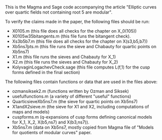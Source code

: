 This is the Magma and Sage code accompanying the article "Elliptic curves over quartic fields not containing root 5 are modular".

To verify the claims made in the paper, the following files should be run:

- X0105.m (this file does all checks for the chapter on X_0(105))
- X0105w35bitangents.m (this file funs the bitangent check).
- Xs3b5b7.m (this file does all checks for the chapter on X(s3,b5,b7))
- Xb5ns7pts.m (this file runs the sieve and Chabauty for quartic points on Xb5ns7)
- X1.m (this file runs the sieves and Chabauty for X_1)
- X2.m (this file runs the sieves and Chabauty for X_2)
- KolyvaginLogachevCheck.sage (this file computes L(f,1) for the cusp forms defined in the final section)


The following files contain functions or data that are used in the files above:

- ozmansiksek2.m (functions written by Ozman and Siksek)
- usefulfunctions.m (a variety of different "useful" functions)
- QuarticsieveXb5ns7.m (the sieve for quartic points on Xb5ns7)
- X1andX2sieve.m (the sieve for X1 and X2, including computations of maps and models)
- cuspforms.m (q-expansions of cusp forms defining canonical models for X_1, X_2, X(b5,ns7) and X(b3,ns7)).
- Xb5ns7.m (data on Xb5ns7, mostly copied from Magma file of "Models for quotients of modular curves" paper.
